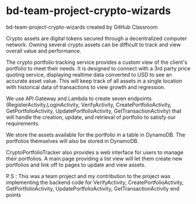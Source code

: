 # bd-team-project-crypto-wizards
bd-team-project-crypto-wizards created by GitHub Classroom

Crypto assets are digital tokens secured through a decentralized computer network. Owning several crypto assets can be difficult to track and view overall value and performance.

The crypto portfolio tracking service provides a custom view of the client's portfolio to meet their needs. 
It is designed to connect with a 3rd party price quoting service, displaying realtime data converted to USD to see an accurate asset value. 
This will keep track of all assets in a single location with historical data of transactions to view growth and regression.

We use API Gateway and Lambda to create seven endpoints (RegisterActivity,LoginActivity, VerifyActivity, CreatePortfolioActivity, GetPortfolioActivity, UpdatePortfolioActivity, GetTransactionActivity) that will handle the creation, update, and retrieval of portfolio to satisfy our requirements.

We store the assets available for the portfolio in a table in DynamoDB. The portfolios themselves will also be stored in DynamoDB.

CryptoPortfolioTracker also provides a web interface for users to manage their portfolios. A main page providing a list view will let them create new portfolios and link off to pages to update and view assets.

P.S : This was a team project and my contribution to the project was implementing the backend code for VerifyActivity, CreatePortfolioActivity, GetPortfolioActivity, UpdatePortfolioActivity, GetTransactionActivity end points
